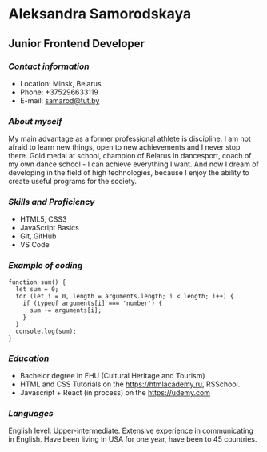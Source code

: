 # **Aleksandra Samorodskaya**
## Junior Frontend Developer
### *Contact information*
 * Location: Minsk, Belarus
 * Phone: +375296633119
 * E-mail: samarod@tut.by
### *About myself*
My main advantage as a former professional athlete is discipline. I am not afraid to learn new things, open to new achievements and I never stop there. Gold medal at school, champion of Belarus in dancesport, coach of my own dance school - I can achieve everything I want. And now I dream of developing in the field of high technologies, because I enjoy the ability to create useful programs for the society.
### *Skills and Proficiency* 
* HTML5, CSS3 
* JavaScript Basics
* Git, GitHub
* VS Code
### *Example of coding*
```
function sum() {
  let sum = 0;
  for (let i = 0, length = arguments.length; i < length; i++) {
    if (typeof arguments[i] === 'number') {
      sum += arguments[i];
    }
  }
  console.log(sum);
}
```
### *Education*
* Bachelor degree in EHU (Cultural Heritage and Tourism)
* HTML and CSS Tutorials on the https://htmlacademy.ru, RSSchool.
* Javascript + React (in process) on the https://udemy.com
### *Languages* 
English level: Upper-intermediate. Extensive experience in communicating in English. Have been living in USA for one year, have been to 45 countries.

